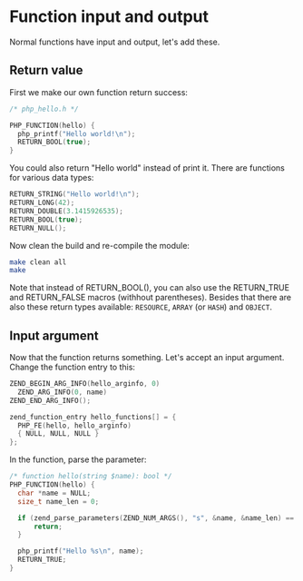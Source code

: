 # Function input and output

Normal functions have input and output, let's add these.

## Return value

First we make our own function return success:

```c
/* php_hello.h */

PHP_FUNCTION(hello) {
  php_printf("Hello world!\n");
  RETURN_BOOL(true);
}
```

You could also return "Hello world" instead of print it. There are functions for
various data types:

```c
RETURN_STRING("Hello world!\n");
RETURN_LONG(42);
RETURN_DOUBLE(3.1415926535);
RETURN_BOOL(true);
RETURN_NULL();
```

Now clean the build and re-compile the module:

```bash
make clean all
make
```

Note that instead of RETURN_BOOL(), you can also use the RETURN_TRUE and
RETURN_FALSE macros (withhout parentheses). Besides that there are also these
return types available: ```RESOURCE```, ```ARRAY``` (or ```HASH```) and ```OBJECT```.

## Input argument

Now that the function returns something. Let's accept an input argument. Change
the function entry to this:

```c
ZEND_BEGIN_ARG_INFO(hello_arginfo, 0)
  ZEND_ARG_INFO(0, name)
ZEND_END_ARG_INFO();

zend_function_entry hello_functions[] = {
  PHP_FE(hello, hello_arginfo)
  { NULL, NULL, NULL }
};
```

In the function, parse the parameter:

```c
/* function hello(string $name): bool */
PHP_FUNCTION(hello) {
  char *name = NULL;
  size_t name_len = 0;

  if (zend_parse_parameters(ZEND_NUM_ARGS(), "s", &name, &name_len) == FAILURE) {
      return;
  }

  php_printf("Hello %s\n", name);
  RETURN_TRUE;
}
```
